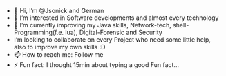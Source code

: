 - 👋 Hi, I’m @Jsonick and German
- 👀 I’m interested in Software developments and almost every technology
- 🌱 I’m currently improving my Java skills, Network-tech, shell-Programming(f.e. lua), Digital-Forensic and Security 
- I’m looking to collaborate on every Project who need some little help, also to improve my own skills :D
- 📫 How to reach me: Follow me
- ⚡ Fun fact: I thought 15min about typing a good Fun fact...

